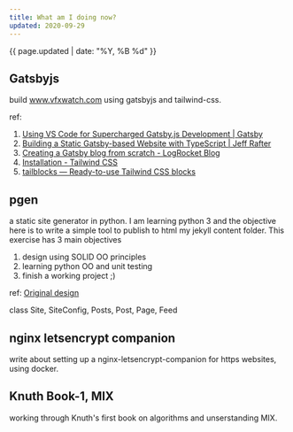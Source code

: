 ```yaml
---
title: What am I doing now?
updated: 2020-09-29
---
```


{{ page.updated | date: "%Y, %B %d" }}

## Gatsbyjs

build www.vfxwatch.com using gatsbyjs and tailwind-css.

ref:
1. [Using VS Code for Supercharged Gatsby.js Development | Gatsby](https://www.gatsbyjs.com/blog/2018-10-18-vscode-gatsby-development/)
1. [Building a Static Gatsby-based Website with TypeScript | Jeff Rafter](https://jeffrafter.com/gatsby-with-typescript/)
1. [Creating a Gatsby blog from scratch - LogRocket Blog](https://blog.logrocket.com/creating-a-gatsby-blog-from-scratch/)
1. [Installation - Tailwind CSS](https://tailwindcss.com/docs/installation)
1. [tailblocks — Ready-to-use Tailwind CSS blocks](https://mertjf.github.io/tailblocks/)

## pgen
a static site generator in python. I am learning python 3 and the objective here is to write a simple tool to publish to html my jekyll content folder. This exercise has 3 main objectives

1. design using SOLID OO principles
1. learning python OO and unit testing
1. finish a working project ;)

ref: [Original design](https://bijumon.github.io/2014/12/30/implementing-pgen/)

class Site, SiteConfig, Posts, Post, Page, Feed

## nginx letsencrypt companion

write about setting up a nginx-letsencrypt-companion for https websites, using docker.

## Knuth Book-1, MIX

working through Knuth's first book on algorithms and unserstanding MIX.
